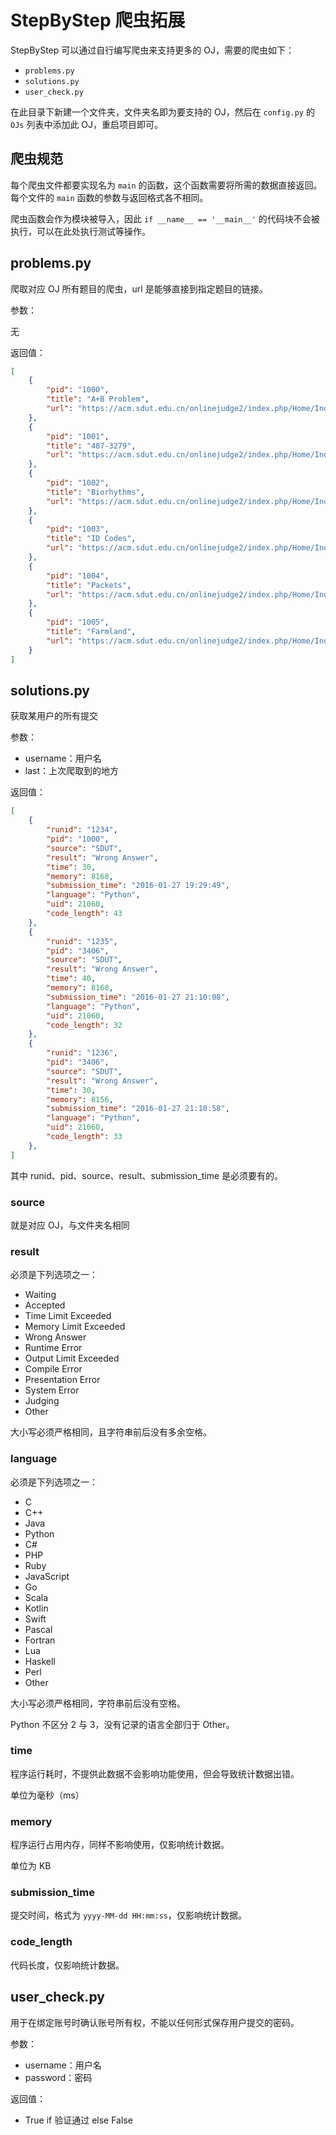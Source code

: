 # StepByStep 爬虫拓展

StepByStep 可以通过自行编写爬虫来支持更多的 OJ，需要的爬虫如下：

- `problems.py`
- `solutions.py`
- `user_check.py`

在此目录下新建一个文件夹，文件夹名即为要支持的 OJ，然后在 `config.py` 的 `OJs` 列表中添加此 OJ，重启项目即可。

## 爬虫规范

每个爬虫文件都要实现名为 `main` 的函数，这个函数需要将所需的数据直接返回。每个文件的 `main` 函数的参数与返回格式各不相同。

爬虫函数会作为模块被导入，因此 `if __name__ == '__main__'` 的代码块不会被执行，可以在此处执行测试等操作。

## problems.py

爬取对应 OJ 所有题目的爬虫，url 是能够直接到指定题目的链接。

参数：

无

返回值：

```json
[
    {
        "pid": "1000",
        "title": "A+B Problem",
        "url": "https://acm.sdut.edu.cn/onlinejudge2/index.php/Home/Index/problemdetail/pid/1000.html"
    },
    {
        "pid": "1001",
        "title": "487-3279",
        "url": "https://acm.sdut.edu.cn/onlinejudge2/index.php/Home/Index/problemdetail/pid/1001.html"
    },
    {
        "pid": "1002",
        "title": "Biorhythms",
        "url": "https://acm.sdut.edu.cn/onlinejudge2/index.php/Home/Index/problemdetail/pid/1002.html"
    },
    {
        "pid": "1003",
        "title": "ID Codes",
        "url": "https://acm.sdut.edu.cn/onlinejudge2/index.php/Home/Index/problemdetail/pid/1003.html"
    },
    {
        "pid": "1004",
        "title": "Packets",
        "url": "https://acm.sdut.edu.cn/onlinejudge2/index.php/Home/Index/problemdetail/pid/1004.html"
    },
    {
        "pid": "1005",
        "title": "Farmland",
        "url": "https://acm.sdut.edu.cn/onlinejudge2/index.php/Home/Index/problemdetail/pid/1005.html"
    }
]
```

## solutions.py

获取某用户的所有提交

参数：

- username：用户名
- last：上次爬取到的地方

返回值：

```json
[
    {
        "runid": "1234",
        "pid": "1000",
        "source": "SDUT",
        "result": "Wrong Answer",
        "time": 30,
        "memory": 8168,
        "submission_time": "2016-01-27 19:29:49",
        "language": "Python",
        "uid": 21060,
        "code_length": 43
    },
    {
        "runid": "1235",
        "pid": "3406",
        "source": "SDUT",
        "result": "Wrong Answer",
        "time": 40,
        "memory": 8168,
        "submission_time": "2016-01-27 21:10:08",
        "language": "Python",
        "uid": 21060,
        "code_length": 32
    },
    {
        "runid": "1236",
        "pid": "3406",
        "source": "SDUT",
        "result": "Wrong Answer",
        "time": 30,
        "memory": 8156,
        "submission_time": "2016-01-27 21:10:58",
        "language": "Python",
        "uid": 21060,
        "code_length": 33
    },
]
```

其中 runid、pid、source、result、submission_time 是必须要有的。

### source

就是对应 OJ，与文件夹名相同

### result

必须是下列选项之一：

- Waiting
- Accepted
- Time Limit Exceeded
- Memory Limit Exceeded
- Wrong Answer
- Runtime Error
- Output Limit Exceeded
- Compile Error
- Presentation Error
- System Error
- Judging
- Other

大小写必须严格相同，且字符串前后没有多余空格。

### language

必须是下列选项之一：

- C
- C++
- Java
- Python
- C#
- PHP
- Ruby
- JavaScript
- Go
- Scala
- Kotlin
- Swift
- Pascal
- Fortran
- Lua
- Haskell
- Perl
- Other

大小写必须严格相同，字符串前后没有空格。

Python 不区分 2 与 3，没有记录的语言全部归于 Other。

### time

程序运行耗时，不提供此数据不会影响功能使用，但会导致统计数据出错。

单位为毫秒（ms）

### memory

程序运行占用内存，同样不影响使用，仅影响统计数据。

单位为 KB

### submission_time

提交时间，格式为 `yyyy-MM-dd HH:mm:ss`，仅影响统计数据。

### code_length

代码长度，仅影响统计数据。

## user_check.py

用于在绑定账号时确认账号所有权，不能以任何形式保存用户提交的密码。

参数：

- username：用户名
- password：密码

返回值：

- True if 验证通过 else False